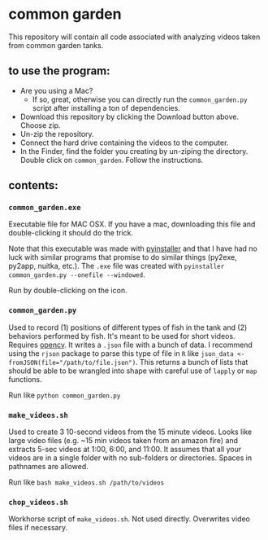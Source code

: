 # common garden

This repository will contain all code associated with analyzing videos taken from common garden tanks.

## to use the program:
- Are you using a Mac? 
   - If so, great, otherwise you can directly run the `common_garden.py` script after installing a ton of dependencies.
- Download this repository by clicking the Download button above. Choose zip.
- Un-zip the repository.
- Connect the hard drive containing the videos to the computer.
- In the Finder, find the folder you creating by un-ziping the directory. Double click on `common_garden`. Follow the instructions.

## contents:

### `common_garden.exe`

Executable file for MAC OSX. If you have a mac, downloading this file and double-clicking it should do the trick.

Note that this executable was made with [pyinstaller](https://github.com/pyinstaller/pyinstaller) and that I have had no luck with similar programs that promise to do similar things (py2exe, py2app, nuitka, etc.). The `.exe` file was created with `pyinstaller common_garden.py --onefile --windowed`.

Run by double-clicking on the icon.

### `common_garden.py`
Used to record (1) positions of different types of fish in the tank and (2) behaviors performed by fish. It's meant to be used for short videos. Requires [opencv](http://opencv.org/). It writes a `.json` file with a bunch of data. I recommend using the `rjson` package to parse this type of file in `R` like `json_data <- fromJSON(file="/path/to/file.json")`. This returns a bunch of lists that should be able to be wrangled into shape with careful use of `lapply` or `map` functions.

Run like `python common_garden.py`

### `make_videos.sh`
Used to create 3 10-second videos from the 15 minute videos. Looks like large video files (e.g. ~15 min videos taken from an amazon fire) and extracts 5-sec videos at 1:00, 6:00, and 11:00. It assumes that all your videos are in a single folder with no sub-folders or directories. Spaces in pathnames are allowed.

Run like `bash make_videos.sh /path/to/videos`

### `chop_videos.sh`
Workhorse script of `make_videos.sh`. Not used directly. Overwrites video files if necessary. 